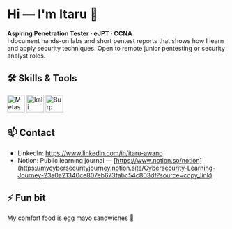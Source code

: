 # Hi — I'm Itaru 👋  
**Aspiring Penetration Tester · eJPT · CCNA**  
I document hands-on labs and short pentest reports that shows how I learn and apply security techniques.
Open to remote junior pentesting or security analyst roles.




## 🛠 Skills & Tools
<p align="left">
<img src="https://cdn.simpleicons.org/metasploit/2596CD" alt="Metasploit" width="40"/>
<img src="https://cdn.simpleicons.org/kalilinux/557C94" alt="kali Linux" width="40"/>
<img src="https://cdn.simpleicons.org/burpsuite/FF6633" alt="Burp Suite" width="40"/>




## 📫 Contact
- LinkedIn: https://www.linkedin.com/in/itaru-awano
- Notion: Public learning journal — [https://www.notion.so/notion](https://mycybersecurityjourney.notion.site/Cybersecurity-Learning-Journey-23a0a21340ce807eb673fabc54c803df?source=copy_link)



## ⚡ Fun bit
My comfort food is egg mayo sandwiches 🥪



<!--
**itr-a/itr-a** is a ✨ _special_ ✨ repository because its `README.md` (this file) appears on your GitHub profile.

Here are some ideas to get you started:

- 🔭 I’m currently working on ...
- 🌱 I’m currently learning ...
- 👯 I’m looking to collaborate on ...
- 🤔 I’m looking for help with ...
- 💬 Ask me about ...
- 📫 How to reach me: ...
- 😄 Pronouns: ...
- ⚡ Fun fact: ...
-->
